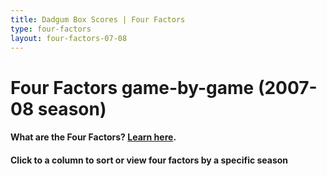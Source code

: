 ```yaml
---
title: Dadgum Box Scores | Four Factors
type: four-factors
layout: four-factors-07-08
---
```


# Four Factors game-by-game (2007-08 season)

#### What are the Four Factors? [Learn here](https://cbbstatshelp.com/four-factors/intro/).

#### Click to a column to sort or view four factors by a specific season
